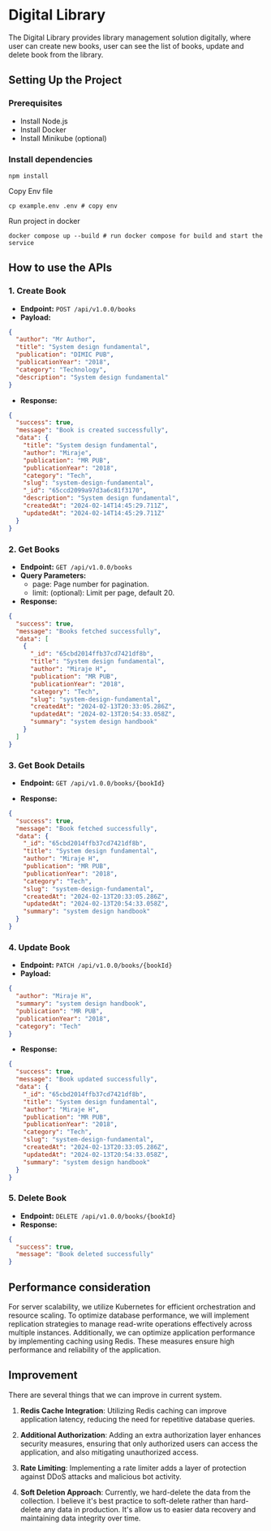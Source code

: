 # Digital Library

The Digital Library provides library management solution digitally, where user can create new books, user can see the list of books, update and delete book from the library.

## Setting Up the Project
### Prerequisites
* Install Node.js
* Install Docker
* Install Minikube (optional)

### Install dependencies
```shell
npm install
```

Copy Env file
```shell
cp example.env .env # copy env
```
Run project in docker
```shell
docker compose up --build # run docker compose for build and start the service
```



## How to use the APIs

### 1. Create Book

- **Endpoint:** `POST /api/v1.0.0/books`
- **Payload:**

```json
{
  "author": "Mr Author",
  "title": "System design fundamental",
  "publication": "DIMIC PUB",
  "publicationYear": "2018",
  "category": "Technology",
  "description": "System design fundamental"
}
```
- **Response:**
```json
{
  "success": true,
  "message": "Book is created successfully",
  "data": {
    "title": "System design fundamental",
    "author": "Miraje",
    "publication": "MR PUB",
    "publicationYear": "2018",
    "category": "Tech",
    "slug": "system-design-fundamental",
    "_id": "65ccd2099a97d3a6c81f3170",
    "description": "System design fundamental",
    "createdAt": "2024-02-14T14:45:29.711Z",
    "updatedAt": "2024-02-14T14:45:29.711Z"
  }
}
```



### 2. Get Books
- **Endpoint:** `GET /api/v1.0.0/books`
- **Query Parameters:**
  - page: Page number for pagination.
  - limit: (optional): Limit per page, default 20.
- **Response:**
```json
{
  "success": true,
  "message": "Books fetched successfully",
  "data": [
    {
      "_id": "65cbd2014ffb37cd7421df8b",
      "title": "System design fundamental",
      "author": "Miraje H",
      "publication": "MR PUB",
      "publicationYear": "2018",
      "category": "Tech",
      "slug": "system-design-fundamental",
      "createdAt": "2024-02-13T20:33:05.286Z",
      "updatedAt": "2024-02-13T20:54:33.058Z",
      "summary": "system design handbook"
    }
  ]
}
```



### 3. Get Book Details

- **Endpoint:** `GET /api/v1.0.0/books/{bookId}`

- **Response:**
```json
{
  "success": true,
  "message": "Book fetched successfully",
  "data": {
    "_id": "65cbd2014ffb37cd7421df8b",
    "title": "System design fundamental",
    "author": "Miraje H",
    "publication": "MR PUB",
    "publicationYear": "2018",
    "category": "Tech",
    "slug": "system-design-fundamental",
    "createdAt": "2024-02-13T20:33:05.286Z",
    "updatedAt": "2024-02-13T20:54:33.058Z",
    "summary": "system design handbook"
  }
}
```



### 4. Update Book

- **Endpoint:** `PATCH /api/v1.0.0/books/{bookId}`
- **Payload:**
```json
{
  "author": "Miraje H",
  "summary": "system design handbook",
  "publication": "MR PUB",
  "publicationYear": "2018",
  "category": "Tech"
}
```
- **Response:**
```json
{
  "success": true,
  "message": "Book updated successfully",
  "data": {
    "_id": "65cbd2014ffb37cd7421df8b",
    "title": "System design fundamental",
    "author": "Miraje H",
    "publication": "MR PUB",
    "publicationYear": "2018",
    "category": "Tech",
    "slug": "system-design-fundamental",
    "createdAt": "2024-02-13T20:33:05.286Z",
    "updatedAt": "2024-02-13T20:54:33.058Z",
    "summary": "system design handbook"
  }
}
```



### 5. Delete Book
- **Endpoint:** `DELETE /api/v1.0.0/books/{bookId}`
- **Response:**
```json
{
  "success": true,
  "message": "Book deleted successfully"
}
```

## Performance consideration
For server scalability, we utilize Kubernetes for efficient orchestration and resource scaling.
To optimize database performance, we will implement replication strategies to manage read-write operations effectively across multiple instances.
Additionally, we can optimize application performance by implementing caching using Redis.
These measures ensure high performance and reliability of the application.

## Improvement

There are several things that we can improve in current system.
1. **Redis Cache Integration**: Utilizing Redis caching can improve application latency, reducing the need for repetitive database queries.

2. **Additional Authorization**: Adding an extra authorization layer enhances security measures, ensuring that only authorized users can access the application, and also mitigating unauthorized access.

3. **Rate Limiting**: Implementing a rate limiter adds a layer of protection against DDoS attacks and malicious bot activity.

4. **Soft Deletion Approach**: Currently, we hard-delete the data from the collection. I believe it's best practice to soft-delete rather than hard-delete any data in production. It's allow us to easier data recovery and maintaining data integrity over time.
